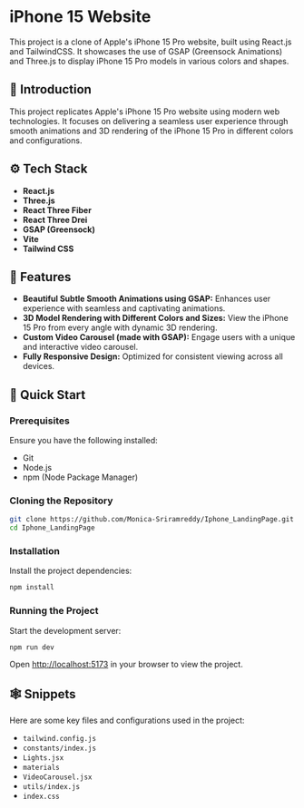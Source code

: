 
# iPhone 15 Website

This project is a clone of Apple's iPhone 15 Pro website, built using React.js and TailwindCSS. It showcases the use of GSAP (Greensock Animations) and Three.js to display iPhone 15 Pro models in various colors and shapes.

## 🤖 Introduction
This project replicates Apple's iPhone 15 Pro website using modern web technologies. It focuses on delivering a seamless user experience through smooth animations and 3D rendering of the iPhone 15 Pro in different colors and configurations.

## ⚙️ Tech Stack
- **React.js**
- **Three.js**
- **React Three Fiber**
- **React Three Drei**
- **GSAP (Greensock)**
- **Vite**
- **Tailwind CSS**

## 🔋 Features
- **Beautiful Subtle Smooth Animations using GSAP:** Enhances user experience with seamless and captivating animations.
- **3D Model Rendering with Different Colors and Sizes:** View the iPhone 15 Pro from every angle with dynamic 3D rendering.
- **Custom Video Carousel (made with GSAP):** Engage users with a unique and interactive video carousel.
- **Fully Responsive Design:** Optimized for consistent viewing across all devices.

## 🤸 Quick Start

### Prerequisites
Ensure you have the following installed:
- Git
- Node.js
- npm (Node Package Manager)

### Cloning the Repository
```bash
git clone https://github.com/Monica-Sriramreddy/Iphone_LandingPage.git
cd Iphone_LandingPage
```

### Installation
Install the project dependencies:
```bash
npm install
```

### Running the Project
Start the development server:
```bash
npm run dev
```
Open [http://localhost:5173](http://localhost:5173) in your browser to view the project.

## 🕸️ Snippets
Here are some key files and configurations used in the project:
- `tailwind.config.js`
- `constants/index.js`
- `Lights.jsx`
- `materials`
- `VideoCarousel.jsx`
- `utils/index.js`
- `index.css`


